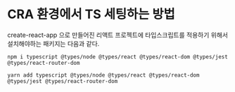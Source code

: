 # CRA 환경에서 TS 세팅하는 방법

create-react-app 으로 만들어진 리액트 프로젝트에 타입스크립트를 적용하기 위해서 설치해야하는 패키지는 다음과 같다.

```
npm i typescript @types/node @types/react @types/react-dom @types/jest @types/react-router-dom
```

```
yarn add typescript @types/node @types/react @types/react-dom @types/jest @types/react-router-dom
```
